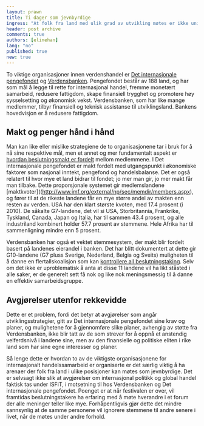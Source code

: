 ```yaml
---
layout: prawn
title: Ti dager som jevnbyrdige
ingress: "At folk fra land med ulik grad av utvikling møtes er ikke unikt. Internasjonale organisasjoner som Det internasjonale pengefondet og Verdensbanken tilbyr det samme. Disse institusjonene mangler derimot noe ISFiT tilbyr: En arena der alle stiller som jevnbyrdige, uavhengig av hvor de er fra."
header: post archive
comments: true
authors: [elinehan]
lang: "no"
published: true
new: true
---
```



To viktige organisasjoner innen verdenshandel er [Det internasjonale pengefondet](http://www.imf.org/external/about.htm) og [Verdensbanken](http://www.worldbank.org/). Pengefondet består av 188 land, og har som mål å legge til rette for internasjonal handel, fremme monetært samarbeid, redusere fattigdom, skape finansiell trygghet og promotere høy sysselsetting og økonomisk vekst. Verdensbanken, som har like mange medlemmer, tilbyr finansiell og teknisk assistanse til utviklingsland. Bankens hovedvisjon er å redusere fattigdom.

## Makt og penger hånd i hånd

Man kan like eller mislike strategiene de to organisasjonene tar i bruk for å nå sine respektive mål, men et annet og mer fundamentalt aspekt er [hvordan beslutningsmakt er fordelt](http://www.munfw.org/archive/45th/ecosoc3.htm) mellom medlemmene. I Det internasjonale pengefondet er makt fordelt med utgangspunkt i økonomiske faktorer som nasjonal inntekt, pengefond og handelsbalanse. Det er også relatert til hvor mye et land bidrar til fondet; jo mer man gir, jo mer makt får man tilbake. Dette proporsjonale systemet gir medlemslandene [maktkvoter]((http://www.imf.org/external/np/sec/memdir/members.aspx), og fører til at de rikeste landene får en mye større andel av makten enn resten av verden. USA har den klart største kvoten, med 17.4 prosent (i 2010). De såkalte G7-landene, det vil si USA, Storbritannia, Frankrike, Tyskland, Canada, Japan og Italia, har til sammen 43.4 prosent, og alle industriland kombinert holder 57.7 prosent av stemmene. Hele Afrika har til sammenligning mindre enn 5 prosent.

Verdensbanken har også et vektet stemmesystem, der makt blir fordelt basert på landenes eierandel i banken. Det har blitt dokumentert at dette gir G10-landene (G7 pluss Sverige, Nederland, Belgia og Sveits) muligheten til å danne en flertallskoalisjon som kan [kontrollere all beslutningstaking](http://halshs.archives-ouvertes.fr/halshs-00235436/). Selv om det ikke er uproblematisk å anta at disse 11 landene vil ha likt ståsted i alle saker, er de generelt sett få nok og like nok meningsmessig til å danne en effektiv samarbeidsgruppe.

## Avgjørelser utenfor rekkevidde

Dette er et problem, fordi det betyr at avgjørelser som angår utviklingsstrategier, gitt av Det internasjonale pengefondet sine krav og planer, og mulighetene for å gjennomføre slike planer, avhengig av støtte fra Verdensbanken, ikke blir tatt av de som strever for å oppnå et anstendig velferdsnivå i landene sine, men av den finansielle og politiske eliten i rike land som har sine egne interesser og planer.

Så lenge dette er hvordan to av de viktigste organisasjonene for internasjonalt handelssamarbeid er organiserte er det særlig viktig å ha arenaer der folk fra land i ulike posisjoner kan møtes som jevnbyrdige. Det er selvsagt ikke slik at avgjørelser om internasjonal politikk og global handel faktisk tas under ISFiT, i motsetning til hos Verdensbanken og Det internasjonale pengefondet. Poenget er at når festivalen er over, vil framtidas beslutningstakere ha erfaring med å møte hverandre i et forum der alle meninger teller like mye. Forhåpentligvis gjør dette det mindre sannsynlig at de samme personene vil ignorere stemmene til andre senere i livet, når de møtes under andre forhold.